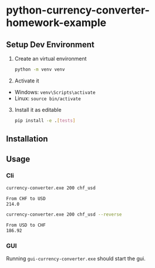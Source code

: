 # python-currency-converter-homework-example

## Setup Dev Environment

1. Create an virtual environment 

    ```bash
    python -m venv venv
    ```

2. Activate it 
- Windows: `venv\Scripts\activate`
- Linux: `source bin/activate`

3. Install it as editable 

    ```bash
    pip install -e .[tests]
    ```

## Installation
## Usage
### Cli

```bash
currency-converter.exe 200 chf_usd

From CHF to USD
214.0
```

```bash
currency-converter.exe 200 chf_usd --reverse

From USD to CHF
186.92
```

### GUI
Running `gui-currency-converter.exe` should start the gui.